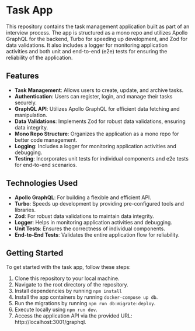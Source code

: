 # Task App

This repository contains the task management application built as part of an interview process. The app is structured as a mono repo and utilizes Apollo GraphQL for the backend, Turbo for speeding up development, and Zod for data validations. It also includes a logger for monitoring application activities and both unit and end-to-end (e2e) tests for ensuring the reliability of the application.

## Features

- **Task Management**: Allows users to create, update, and archive tasks.
- **Authentication**: Users can register, login, and manage their tasks securely.
- **GraphQL API**: Utilizes Apollo GraphQL for efficient data fetching and manipulation.
- **Data Validations**: Implements Zod for robust data validations, ensuring data integrity.
- **Mono Repo Structure**: Organizes the application as a mono repo for better code management.
- **Logging**: Includes a logger for monitoring application activities and debugging.
- **Testing**: Incorporates unit tests for individual components and e2e tests for end-to-end scenarios.

## Technologies Used

- **Apollo GraphQL**: For building a flexible and efficient API.
- **Turbo**: Speeds up development by providing pre-configured tools and libraries.
- **Zod**: For robust data validations to maintain data integrity.
- **Logger**: Helps in monitoring application activities and debugging.
- **Unit Tests**: Ensures the correctness of individual components.
- **End-to-End Tests**: Validates the entire application flow for reliability.

## Getting Started

To get started with the task app, follow these steps:

1. Clone this repository to your local machine.
2. Navigate to the root directory of the repository.
3. Install dependencies by running `npm install`
3. Install the app containers by running `docker-compose up db`.
4. Run the migrations by running `npm run db:migrate:deploy`.
4. Execute locally using `npm run dev`.
6. Access the application API via the provided URL: http://localhost:3001/graphql.
